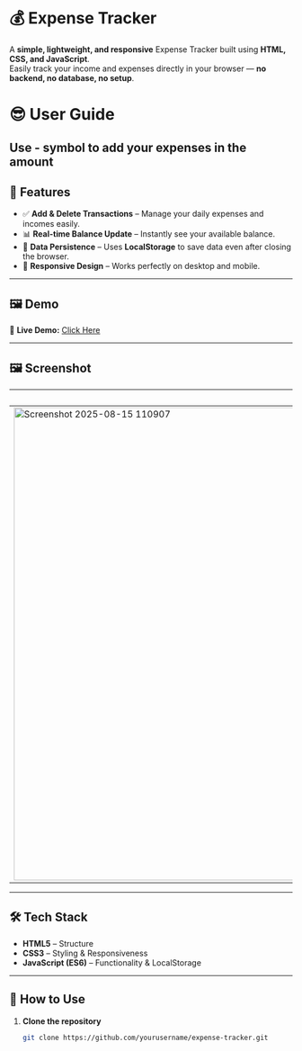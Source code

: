 # 💰 Expense Tracker

A **simple, lightweight, and responsive** Expense Tracker built using **HTML, CSS, and JavaScript**.  
Easily track your income and expenses directly in your browser — **no backend, no database, no setup**.
 # 😎 User Guide
Use - symbol to add your expenses in the amount 
---

## 📌 Features

- ✅ **Add & Delete Transactions** – Manage your daily expenses and incomes easily.  
- 📊 **Real-time Balance Update** – Instantly see your available balance.   
- 💾 **Data Persistence** – Uses **LocalStorage** to save data even after closing the browser.  
- 📱 **Responsive Design** – Works perfectly on desktop and mobile.  

---

## 🖼️ Demo

🚀 **Live Demo:** [Click Here](https://prasannabarge.github.io/Expense_Tracker/)  


---

## 🖼️ Screenshot

| Dashboard |
|-----------|
| <img width="1182" height="841" alt="Screenshot 2025-08-15 110907" src="https://github.com/user-attachments/assets/c8891f6a-6446-432b-ae70-84bbfef07d22" />
          




---

## 🛠️ Tech Stack

- **HTML5** – Structure  
- **CSS3** – Styling & Responsiveness  
- **JavaScript (ES6)** – Functionality & LocalStorage  

---

## 🚀 How to Use

1. **Clone the repository**
   ```bash
   git clone https://github.com/yourusername/expense-tracker.git
